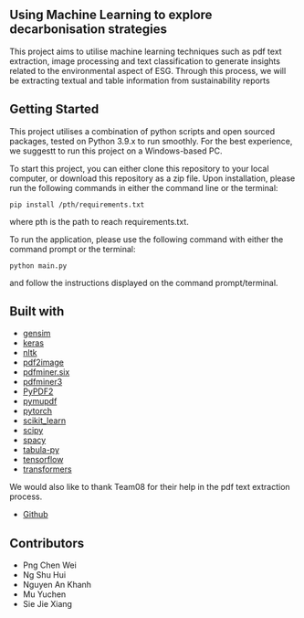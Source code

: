 ## Using Machine Learning to explore decarbonisation strategies
This project aims to utilise machine learning techniques such as pdf text extraction, image processing and text classification to generate insights related to the environmental aspect of ESG. Through this process, we will be extracting textual and table information from sustainability reports

## Getting Started
This project utilises a combination of python scripts and open sourced packages, tested on Python 3.9.x to run smoothly. For the best experience, we suggestt to run this project on a Windows-based PC.

To start this project, you can either clone this repository to your local computer, or download this repository as a zip file. Upon installation, please run the following commands in either the command line or the terminal:

`pip install /pth/requirements.txt`

where pth is the path to reach requirements.txt.

To run the application, please use the following command with either the command prompt or the terminal:

`python main.py`

and follow the instructions displayed on the command prompt/terminal.

## Built with
* [gensim](https://github.com/RaRe-Technologies/gensim)
* [keras](https://keras.io/)
* [nltk](https://www.nltk.org/)
* [pdf2image](https://github.com/Belval/pdf2image)
* [pdfminer.six](https://pdfminersix.readthedocs.io/en/latest/)
* [pdfminer3](https://github.com/gwk/pdfminer3)
* [PyPDF2](https://pypdf2.readthedocs.io/en/latest/)
* [pymupdf](https://pymupdf.readthedocs.io/en/latest/toc.html)
* [pytorch](https://pytorch.org/)
* [scikit_learn](https://scikit-learn.org/)
* [scipy](https://scipy.org/)
* [spacy](https://spacy.io/)
* [tabula-py](https://tabula-py.readthedocs.io/en/latest/)
* [tensorflow](https://www.tensorflow.org/)
* [transformers](https://pytorch.org/hub/huggingface_pytorch-transformers/)

We would also like to thank Team08 for their help in the pdf text extraction process.

* [Github](https://github.com/jaokuean/team08-capstone)

## Contributors
* Png Chen Wei
* Ng Shu Hui
* Nguyen An Khanh
* Mu Yuchen
* Sie Jie Xiang
